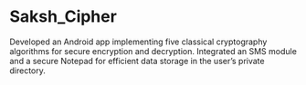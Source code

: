 # Saksh_Cipher
Developed an Android app implementing five classical cryptography algorithms for secure encryption and decryption. Integrated an SMS module and a secure Notepad for efficient data storage in the user’s private directory.
